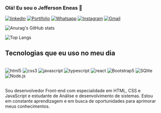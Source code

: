 ### Olá! Eu sou o Jefferson Eneas 👋

[![linkedin](https://img.shields.io/badge/LinkedIn-0077B5?style=for-the-badge&logo=linkedin&logoColor=white)](https://www.linkedin.com/in/jefferson-eneas-da-silva-621421250/)
[![Portifolio](https://img.shields.io/badge/portifólio-000000?style=for-the-badge&logo=About.me&logoColor=white)](https://portfolio-kappa-neon-11.vercel.app/)
[![Whatsapp](https://img.shields.io/badge/WhatsApp-25D366?style=for-the-badge&logo=whatsapp&logoColor=white)](https://api.whatsapp.com/send?phone=5527997532888)
[![Instagram](https://img.shields.io/badge/Instagram-E4405F?style=for-the-badge&logo=instagram&logoColor=white)](https://www.instagram.com/jeff_eneas/)
[![Gmail](https://img.shields.io/badge/Gmail-D14836?style=for-the-badge&logo=gmail&logoColor=white)](mailto:jeffersoneneassilva@gmail.com)

![Anurag's GitHub stats](https://github-readme-stats.vercel.app/api?username=jeffersoneneas&show_icons=true&theme=transparent)

![Top Langs](https://github-readme-stats.vercel.app/api/top-langs/?username=jeffersoneneas&hide_progress=true)


## Tecnologias que eu uso no meu dia

<div style="display: inline_block">
<br/>
<img align="center" alt="html5" src="https://img.shields.io/badge/HTML5-E34F26?style=for-the-badge&logo=html5&logoColor=white"/>
<img align="center" alt="css3" src="https://img.shields.io/badge/CSS3-1572B6?style=for-the-badge&logo=css3&logoColor=white"/>
<img align="center" alt="javascript" src="https://img.shields.io/badge/JavaScript-F7DF1E?style=for-the-badge&logo=javascript&logoColor=black"/>
<img align="center" alt="typescript" src="https://img.shields.io/badge/TypeScript-007ACC?style=for-the-badge&logo=typescript&logoColor=white"/>
<img align="center" alt="react" src="https://img.shields.io/badge/React-20232A?style=for-the-badge&logo=react&logoColor=61DAFB"/>
<img align="center" alt="Bootstrap5" src="https://img.shields.io/badge/Bootstrap5-563D7C?style=for-the-badge&logo=bootstrap&logoColor=white"/>
<img align="center" alt="SQlite" src="https://img.shields.io/badge/SQLite-07405E?style=for-the-badge&logo=sqlite&logoColor=white"/>
<img align="center" alt="Node.js" src="https://img.shields.io/badge/Node.js-43853D?style=for-the-badge&logo=node.js&logoColor=white"/>

</div>
<br/>

Sou desenvolvedor Front-end com especialidade em HTML, CSS e JavaScript e estudante de Análise e desenvolvimento de sistemas. Estou em constante aprendizagem e em busca de oportunidades para aprimorar meus conhecimentos.

